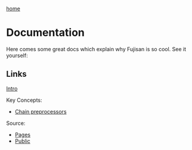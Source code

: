 [home][home]

Documentation
=============

Here comes some great docs which explain why Fujisan is so cool. See
it yourself:


Links
----
[Intro][intro]

Key Concepts:
- [Chain preprocessors][chain-preprocessors]

Source:
- [Pages][pages]
- [Public][public]


[home]: /
[intro]: ./intro.html
[chain-preprocessors]: ./chain-preprocessors.html
[pages]: ./pages.html
[public]: ./public.html
